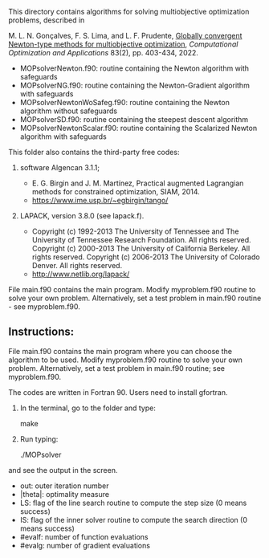 This directory contains algorithms for solving multiobjective optimization problems, described in

M. L. N. Gonçalves, F. S. Lima, and L. F. Prudente, [Globally convergent Newton-type methods for multiobjective optimization](https://link.springer.com/article/10.1007/s10589-022-00414-7), *Computational Optimization and Applications* 83(2), pp. 403-434, 2022. 

- MOPsolverNewton.f90: routine containing the Newton algorithm with safeguards
- MOPsolverNG.f90: routine containing the Newton-Gradient algorithm with safeguards
- MOPsolverNewtonWoSafeg.f90: routine containing the Newton algorithm without safeguards
- MOPsolverSD.f90: routine containing the steepest descent algorithm
- MOPsolverNewtonScalar.f90: routine containing the Scalarized Newton algorithm with safeguards

This folder also contains the third-party free codes: 
1) software Algencan 3.1.1;
    -  E. G. Birgin and J. M. Martı́nez, Practical augmented Lagrangian methods for constrained optimization, SIAM, 2014.
    - https://www.ime.usp.br/~egbirgin/tango/

2) LAPACK, version 3.8.0 (see lapack.f).
   - Copyright (c) 1992-2013 The University of Tennessee and The University of Tennessee Research Foundation.  All rights reserved.
     Copyright (c) 2000-2013 The University of California Berkeley. All rights reserved.
     Copyright (c) 2006-2013 The University of Colorado Denver.  All rights reserved.
   - http://www.netlib.org/lapack/

File main.f90 contains the main program. Modify myproblem.f90 routine to solve your own problem. Alternatively, set a test problem in main.f90 routine - see myproblem.f90.

Instructions:
-------------

File main.f90 contains the main program where you can choose the algorithm to be used.
Modify myproblem.f90 routine to solve your own problem. Alternatively, set a test problem in main.f90 routine; see myproblem.f90.

The codes are written in Fortran 90. Users need to install gfortran.

1) In the terminal, go to the folder and type:

    make

2) Run typing:

    ./MOPsolver

and see the output in the screen.

- out: outer iteration number
- |theta|: optimality measure 
- LS: flag of the line search routine to compute the step size (0 means success)
- IS: flag of the inner solver routine to compute the search direction (0 means success)
- #evalf: number of function evaluations
- #evalg: number of gradient evaluations

